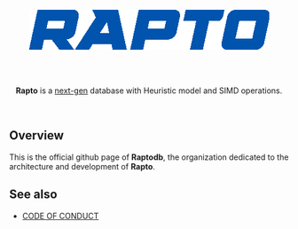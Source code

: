 <br><br>

<div align="center">
  <img alt="Rapto" src="https://github.com/raptodb/rapto/blob/unstable/assets/rapto-base-logo.png">
</div>

<br><br>

<p align="center">
  <strong>Rapto</strong> is a <ins>next-gen</ins> database with Heuristic model and SIMD operations.
</p>

<br>

<h2>Overview</h2>
<p>This is the official github page of <strong>Raptodb</strong>, the organization dedicated to the architecture and development of <strong>Rapto</strong>.</p>

<h2>See also</h2>

<ul>
  <li><a href="https://github.com/raptodb/rapto/blob/unstable/.github/CODE_OF_CONDUCT.md">CODE OF CONDUCT<a></li>
</ul>
